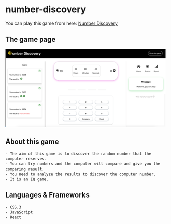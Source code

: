 # number-discovery

You can play this game from here: [Number Discovery](https://number-discovery.netlify.app/)

## The game page

![The game page](/public/game-page.png)

## About this game

    - The aim of this game is to discover the random number that the computer reserves.
    - You can try numbers and the computer will compare and give you the comparing result.
    - You need to analyze the results to discover the computer number.
    - It is an IQ game.

## Languages & Frameworks

    - CSS.3
    - JavaScript
    - React
